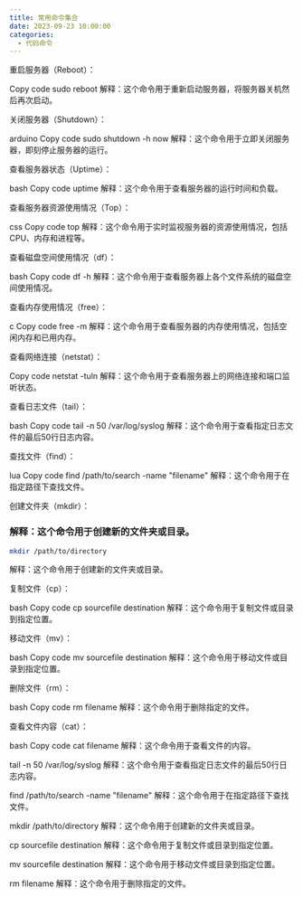 ```yaml
---
title: 常用命令集合
date: 2023-09-23 10:00:00
categories:
  - 代码命令
---
```

重启服务器（Reboot）：

Copy code
sudo reboot
解释：这个命令用于重新启动服务器，将服务器关机然后再次启动。

关闭服务器（Shutdown）：

arduino
Copy code
sudo shutdown -h now
解释：这个命令用于立即关闭服务器，即刻停止服务器的运行。

查看服务器状态（Uptime）：

bash
Copy code
uptime
解释：这个命令用于查看服务器的运行时间和负载。

查看服务器资源使用情况（Top）：

css
Copy code
top
解释：这个命令用于实时监视服务器的资源使用情况，包括CPU、内存和进程等。

查看磁盘空间使用情况（df）：

bash
Copy code
df -h
解释：这个命令用于查看服务器上各个文件系统的磁盘空间使用情况。

查看内存使用情况（free）：

c
Copy code
free -m
解释：这个命令用于查看服务器的内存使用情况，包括空闲内存和已用内存。

查看网络连接（netstat）：

Copy code
netstat -tuln
解释：这个命令用于查看服务器上的网络连接和端口监听状态。

查看日志文件（tail）：

bash
Copy code
tail -n 50 /var/log/syslog
解释：这个命令用于查看指定日志文件的最后50行日志内容。

查找文件（find）：

lua
Copy code
find /path/to/search -name "filename"
解释：这个命令用于在指定路径下查找文件。

创建文件夹（mkdir）：
### 解释：这个命令用于创建新的文件夹或目录。
``` bash
mkdir /path/to/directory
```
解释：这个命令用于创建新的文件夹或目录。

复制文件（cp）：

bash
Copy code
cp sourcefile destination
解释：这个命令用于复制文件或目录到指定位置。

移动文件（mv）：

bash
Copy code
mv sourcefile destination
解释：这个命令用于移动文件或目录到指定位置。

删除文件（rm）：

bash
Copy code
rm filename
解释：这个命令用于删除指定的文件。

查看文件内容（cat）：

bash
Copy code
cat filename
解释：这个命令用于查看文件的内容。


tail -n 50 /var/log/syslog
解释：这个命令用于查看指定日志文件的最后50行日志内容。

find /path/to/search -name "filename"
解释：这个命令用于在指定路径下查找文件。

mkdir /path/to/directory
解释：这个命令用于创建新的文件夹或目录。

cp sourcefile destination
解释：这个命令用于复制文件或目录到指定位置。

mv sourcefile destination
解释：这个命令用于移动文件或目录到指定位置。

rm filename
解释：这个命令用于删除指定的文件。

